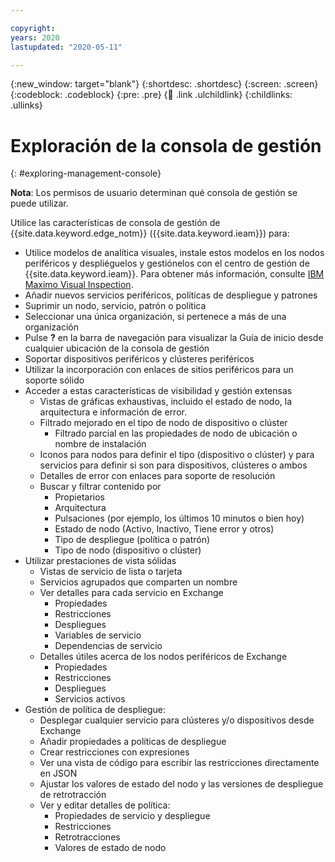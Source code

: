 ```yaml
---

copyright:
years: 2020
lastupdated: "2020-05-11"

---
```


{:new_window: target="blank"}
{:shortdesc: .shortdesc}
{:screen: .screen}
{:codeblock: .codeblock}
{:pre: .pre}
{:child: .link .ulchildlink}
{:childlinks: .ullinks}

# Exploración de la consola de gestión
{: #exploring-management-console}

**Nota**: Los permisos de usuario determinan qué consola de gestión se puede utilizar.

Utilice las características de consola de gestión de {{site.data.keyword.edge_notm}} ({{site.data.keyword.ieam}}) para:

* Utilice modelos de analítica visuales, instale estos modelos en los nodos periféricos y despliéguelos y gestiónelos con el centro de gestión de {{site.data.keyword.ieam}}. Para obtener más información, consulte [IBM Maximo Visual Inspection](https://www.ibm.com/support/knowledgecenter/SSRU69_1.3.0/navigation/welcome.html).
* Añadir nuevos servicios periféricos, políticas de despliegue y patrones
* Suprimir un nodo, servicio, patrón o política
* Seleccionar una única organización, si pertenece a más de una organización
* Pulse **?** en la barra de navegación para visualizar la Guía de inicio desde cualquier ubicación de la consola de gestión
* Soportar dispositivos periféricos y clústeres periféricos
* Utilizar la incorporación con enlaces de sitios periféricos para un soporte sólido
* Acceder a estas características de visibilidad y gestión extensas
  * Vistas de gráficas exhaustivas, incluido el estado de nodo, la arquitectura e información de error.
  * Filtrado mejorado en el tipo de nodo de dispositivo o clúster
    * Filtrado parcial en las propiedades de nodo de ubicación o nombre de instalación
  * Iconos para nodos para definir el tipo (dispositivo o clúster) y para servicios para definir si son para dispositivos, clústeres o ambos
  * Detalles de error con enlaces para soporte de resolución
  * Buscar y filtrar contenido por
    * Propietarios
    * Arquitectura 
    * Pulsaciones (por ejemplo, los últimos 10 minutos o bien hoy)
    * Estado de nodo (Activo, Inactivo, Tiene error y otros)
    * Tipo de despliegue (política o patrón)
    * Tipo de nodo (dispositivo o clúster)
* Utilizar prestaciones de vista sólidas
  * Vistas de servicio de lista o tarjeta
  * Servicios agrupados que comparten un nombre
  * Ver detalles para cada servicio en Exchange
    * Propiedades
    * Restricciones
    * Despliegues
    * Variables de servicio
    * Dependencias de servicio
  * Detalles útiles acerca de los nodos periféricos de Exchange
    * Propiedades
    * Restricciones 
    * Despliegues
    * Servicios activos  
* Gestión de política de despliegue:
  * Desplegar cualquier servicio para clústeres y/o dispositivos desde Exchange
  * Añadir propiedades a políticas de despliegue
  * Crear restricciones con expresiones 
  * Ver una vista de código para escribir las restricciones directamente en JSON
  * Ajustar los valores de estado del nodo y las versiones de despliegue de retrotracción
  * Ver y editar detalles de política:
    * Propiedades de servicio y despliegue
    * Restricciones
    * Retrotracciones
    * Valores de estado de nodo
